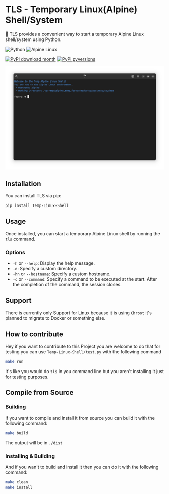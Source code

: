 # TLS - Temporary Linux(Alpine) Shell/System

🚀 TLS provides a convenient way to start a temporary Alpine Linux shell/system using Python.

![Python](https://img.shields.io/badge/python-3670A0?style=for-the-badge&logo=python&logoColor=ffdd54) ![Alpine Linux](https://img.shields.io/badge/Alpine_Linux-%230D597F.svg?style=for-the-badge&logo=alpine-linux&logoColor=white)

[![PyPI download month](https://img.shields.io/pypi/dm/Temp-Linux-Shell.svg)](https://pypi.python.org/pypi/Temp-Linux-Shell/) [![PyPI pyversions](https://img.shields.io/pypi/pyversions/Temp-Linux-Shell.svg)](https://pypi.python.org/pypi/Temp-Linux-Shell//)

![Screenshot of TLS](https://github.com/Noriskky/TLS/blob/main/pictures/screenshot.png?raw=true) 

## Installation

You can install TLS via pip:

```bash
pip install Temp-Linux-Shell
```

## Usage

Once installed, you can start a temporary Alpine Linux shell by running the `tls` command.

### Options

- `-h` or `--help`: Display the help message.
- `-d`: Specify a custom directory.
- `-hn` or `--hostname`: Specify a custom hostname.
- `-c` or `--command`: Specify a command to be executed at the start. After the completion of the command, the session closes.

## Support

There is currently only Support for Linux because it is using ``Chroot`` it's planned to migrate to Docker or something else.

## How to contribute

Hey if you want to contribute to this Project you are welcome to do that
for testing you can use ``Temp-Linux-Shell/test.py`` with the following command

```bash
make run
```

It's like you would do ``tls`` in you command line but you aren't installing it just for testing purposes.

## Compile from Source

### Building

If you want to compile and install it from source you can build it with the following command:
```bash
make build
```
The output will be in ``./dist``

### Installing & Building

And if you wan't to build and install it then you can do it with the following command:
```bash
make clean
make install
```
